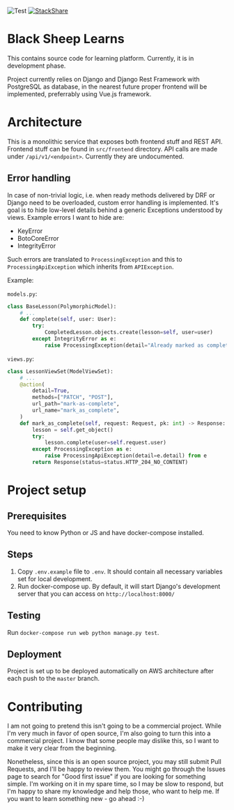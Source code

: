 ![Test](https://github.com/gonczor/black-sheep-codes/workflows/Test/badge.svg) [![StackShare](http://img.shields.io/badge/tech-stack-0690fa.svg?style=flat)](https://stackshare.io/black-sheep/black-sheep-codes)


# Black Sheep Learns

This contains source code for learning platform. Currently, it is in development phase.

Project currently relies on Django and Django Rest Framework with PostgreSQL as database, in the nearest future proper frontend will be implemented, preferrably using Vue.js framework.

# Architecture

This is a monolithic service that exposes both frontend stuff and REST API. Frontend stuff can be found in `src/frontend` directory. API calls are made under `/api/v1/<endpoint>`. Currently they are undocumented.

## Error handling

In case of non-trivial logic, i.e. when ready methods delivered by DRF or Django need to be overloaded, custom error handling is implemented. It's goal is to hide low-level details behind a generic Exceptions understood by views. Example errors I want to hide are:
 - KeyError
 - BotoCoreError
 - IntegrityError
  
Such errors are translated to `ProcessingException` and this to `ProcessingApiException` which inherits from `APIException`.

Example:

`models.py`:
```python
class BaseLesson(PolymorphicModel):
    # ...
    def complete(self, user: User):
        try:
            CompletedLesson.objects.create(lesson=self, user=user)
        except IntegrityError as e:
            raise ProcessingException(detail="Already marked as complete.") from e
```

`views.py`:
```python
class LessonViewSet(ModelViewSet):
    # ...
    @action(
        detail=True,
        methods=["PATCH", "POST"],
        url_path="mark-as-complete",
        url_name="mark_as_complete",
    )
    def mark_as_complete(self, request: Request, pk: int) -> Response:
        lesson = self.get_object()
        try:
            lesson.complete(user=self.request.user)
        except ProcessingException as e:
            raise ProcessingApiException(detail=e.detail) from e
        return Response(status=status.HTTP_204_NO_CONTENT)
```

# Project setup

## Prerequisites

You need to know Python or JS and have docker-compose installed.

## Steps

 1. Copy `.env.example` file to `.env`. It should contain all necessary variables set for local development.
 2. Run docker-compose up. By default, it will start Django's development server that you can access on `http://localhost:8000/`

## Testing

Run `docker-compose run web python manage.py test`.

## Deployment

Project is set up to be deployed automatically on AWS architecture after each push to the `master` branch.

# Contributing

I am not going to pretend this isn't going to be a commercial project. While I'm very much in favor of open source, I'm also going to turn this into a commercial project. I know that some people may dislike this, so I want to make it very clear from the beginning.

Nonetheless, since this is an open source project, you may still submit Pull Requests, and I'll be happy to review them. You might go through the Issues page to search for "Good first issue" if you are looking for something simple. I'm working on it in my spare time, so I may be slow to respond, but I'm happy to share my knowledge and help those, who want to help me. If you want to learn something new - go ahead :-)
